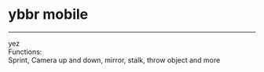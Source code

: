 # ybbr mobile
<hr>
yez <br>
Functions: <br>
Sprint, Camera up and down, mirror, stalk, throw object and more
